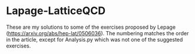 # Lapage-LatticeQCD
These are my solutions to some of the exercises proposed by Lepage (https://arxiv.org/abs/hep-lat/0506036). The numbering matches the order in the article, except for Analysis.py which was not one of the suggested exercises.
